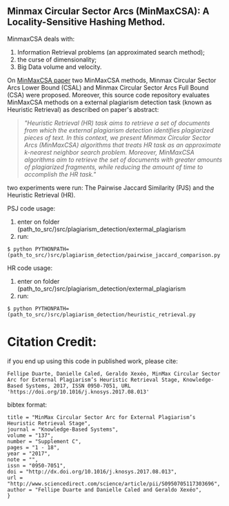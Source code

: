 ## Minmax Circular Sector Arcs (MinMaxCSA): A Locality-Sensitive Hashing Method. 
MinmaxCSA deals with:
1. Information Retrieval problems (an approximated search method);
2. the curse of dimensionality;
3. Big Data volume and velocity.

On [MinMaxCSA paper](https://doi.org/10.1016/j.knosys.2017.08.013) two MinMaxCSA methods, Minmax Circular Sector Arcs Lower Bound (CSAL) and Minmax Circular Sector Arcs Full Bound (CSA) were proposed. Moreover, this source code repository evaluates MinMaxCSA methods on a external plagiarism detection task (known as Heuristic Retrieval) as described on paper's abstract:

> *"Heuristic Retrieval (HR) task aims to retrieve a set of documents from which the external plagiarism detection identifies plagiarized pieces of text. In this context, we present Minmax Circular Sector Arcs (MinMaxCSA) algorithms that treats HR task as an approximate k-nearest neighbor search problem. Moreover, MinMaxCSA algorithms aim to retrieve the set of documents with greater amounts of plagiarized fragments, while reducing the amount of time to accomplish the HR task."*

two experiments were run: The Pairwise Jaccard Similarity (PJS) and the Heuristic Retrieval (HR).

PSJ code usage:
1. enter on folder (path_to_src/)src/plagiarism_detection/extermal_plagiarism
2. run:
```
$ python PYTHONPATH=(path_to_src/)src/plagiarism_detection/pairwise_jaccard_comparison.py
```

HR code usage:
1. enter on folder (path_to_src/)src/plagiarism_detection/extermal_plagiarism
2. run:
```
$ python PYTHONPATH=(path_to_src/)src/plagiarism_detection/heuristic_retrieval.py
```

# Citation Credit:
if you end up using this code in published work, please cite:

```Fellipe Duarte, Danielle Caled, Geraldo Xexéo, MinMax Circular Sector Arc for External Plagiarism’s Heuristic Retrieval Stage, Knowledge-Based Systems, 2017, ISSN 0950-7051, URL 'https://doi.org/10.1016/j.knosys.2017.08.013' ```

bibtex format:
```\@article{
title = "MinMax Circular Sector Arc for External Plagiarism’s Heuristic Retrieval Stage",
journal = "Knowledge-Based Systems",
volume = "137",
number = "Supplement C",
pages = "1 - 18",
year = "2017",
note = "",
issn = "0950-7051",
doi = "http://dx.doi.org/10.1016/j.knosys.2017.08.013",
url = "http://www.sciencedirect.com/science/article/pii/S0950705117303696",
author = "Fellipe Duarte and Danielle Caled and Geraldo Xexéo",
}
```
